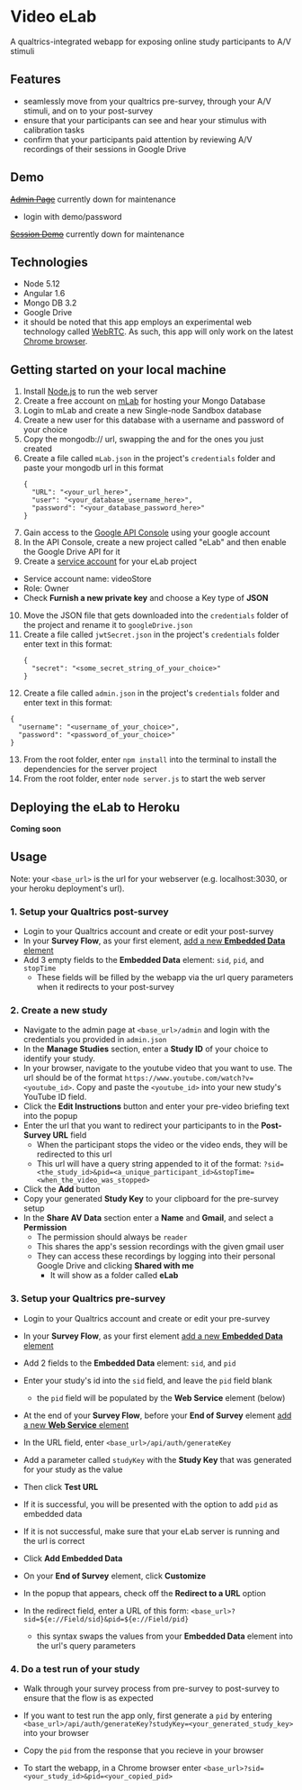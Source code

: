 # Video eLab  
A qualtrics-integrated webapp for exposing online study participants to A/V stimuli


## Features
- seamlessly move from your qualtrics pre-survey, through your A/V stimuli, and on to your post-survey
- ensure that your participants can see and hear your stimulus with calibration tasks
- confirm that your participants paid attention by reviewing A/V recordings of their sessions in Google Drive


## Demo
~~[Admin Page](https://sleepy-mountain-8012.herokuapp.com/admin)~~ currently down for maintenance
  - login with demo/password
  
~~[Session Demo](https://sleepy-mountain-8012.herokuapp.com/run/test)~~ currently down for maintenance


## Technologies
- Node 5.12
- Angular 1.6
- Mongo DB 3.2
- Google Drive
- it should be noted that this app employs an experimental web technology called [WebRTC](https://developer.mozilla.org/en-US/docs/Web/API/WebRTC_API). As such, this app will only work on the latest [Chrome browser](https://www.google.ca/chrome/browser/desktop/index.html). 


## Getting started on your local machine

1. Install [Node.js](https://nodejs.org/en/download/) to run the web server
2. Create a free account on [mLab](https://mlab.com/signup/) for hosting your Mongo Database
3. Login to mLab and create a new Single-node Sandbox database
4. Create a new user for this database with a username and password of your choice
5. Copy the mongodb:// url, swapping the <dbuser> and <dbpassword> for the ones you just created
6. Create a file called `mLab.json` in the project's `credentials` folder and paste your mongodb url in this format  
    ```
    {  
      "URL": "<your_url_here>",  
      "user": "<your_database_username_here>",  
      "password": "<your_database_password_here>"  
    }  
    ```
7. Gain access to the [Google API Console](https://console.developers.google.com) using your google account
8. In the API Console, create a new project called "eLab" and then enable the Google Drive API for it
9. Create a [service account](https://console.developers.google.com/permissions/serviceaccounts) for your eLab project
  - Service account name: videoStore
  - Role: Owner
  - Check **Furnish a new private key** and choose a Key type of **JSON**
10. Move the JSON file that gets downloaded into the `credentials` folder of the project and rename it to `googleDrive.json`
11. Create a file called `jwtSecret.json` in the project's `credentials` folder enter text in this format:
    ```
    {  
      "secret": "<some_secret_string_of_your_choice>"  
    }  
    ```
12. Create a file called `admin.json` in the project's `credentials` folder and enter text in this format:
  ```
  {  
    "username": "<username_of_your_choice>",  
    "password": "<password_of_your_choice>"  
  }  
  ```
13. From the root folder, enter `npm install` into the terminal to install the dependencies for the server project
14. From the root folder, enter `node server.js` to start the web server


## Deploying the eLab to Heroku

**Coming soon**


## Usage

Note: your `<base_url>` is the url for your webserver (e.g. localhost:3030, or your heroku deployment's url).

### 1. Setup your Qualtrics post-survey

  - Login to your Qualtrics account and create or edit your post-survey
  - In your **Survey Flow**, as your first element, [add a new **Embedded Data** element](https://www.qualtrics.com/support/survey-platform/survey-module/survey-flow/standard-elements/embedded-data/)
  - Add 3 empty fields to the **Embedded Data** element: `sid`, `pid`, and `stopTime`
    - These fields will be filled by the webapp via the url query parameters when it redirects to your post-survey

### 2. Create a new study

  - Navigate to the admin page at `<base_url>/admin` and login with the credentials you provided in `admin.json`
  - In the **Manage Studies** section, enter a **Study ID** of your choice to identify your study.
  - In your browser, navigate to the youtube video that you want to use. 
  The url should be of the format `https://www.youtube.com/watch?v=<youtube_id>`. 
  Copy and paste the `<youtube_id>` into your new study's YouTube ID field.
  - Click the **Edit Instructions** button and enter your pre-video briefing text into the popup
  - Enter the url that you want to redirect your participants to in the **Post-Survey URL** field
    - When the participant stops the video or the video ends, they will be redirected to this url
    - This url will have a query string appended to it of the format: 
  `?sid=<the_study_id>&pid=<a_unique_participant_id>&stopTime=<when_the_video_was_stopped>`
  - Click the **Add** button
  - Copy your generated **Study Key** to your clipboard for the pre-survey setup
  - In the **Share AV Data** section enter a **Name** and **Gmail**, and select a **Permission**
    - The permission should always be `reader`
    - This shares the app's session recordings with the given gmail user
    - They can access these recordings by logging into their personal Google Drive and clicking **Shared with me**
      - It will show as a folder called **eLab**
  
### 3. Setup your Qualtrics pre-survey

  - Login to your Qualtrics account and create or edit your pre-survey
  
  - In your **Survey Flow**, as your first element [add a new **Embedded Data** element](https://www.qualtrics.com/support/survey-platform/survey-module/survey-flow/standard-elements/embedded-data/)
  - Add 2 fields to the **Embedded Data** element: `sid`, and `pid`
  - Enter your study's id into the `sid` field, and leave the `pid` field blank
    - the `pid` field will be populated by the **Web Service** element (below)
  
  - At the end of your **Survey Flow**, before your **End of Survey** element [add a new **Web Service** element](https://www.qualtrics.com/support/survey-platform/survey-module/survey-flow/advanced-elements/web-service/)
  - In the URL field, enter `<base_url>/api/auth/generateKey`
  - Add a parameter called `studyKey` with the **Study Key** that was generated for your study as the value
  - Then click **Test URL**
  - If it is successful, you will be presented with the option to add `pid` as embedded data
  - If it is not successful, make sure that your eLab server is running and the url is correct
  - Click **Add Embedded Data**
  
  - On your **End of Survey** element, click **Customize**
  - In the popup that appears, check off the **Redirect to a URL** option
  - In the redirect field, enter a URL of this form: `<base_url>?sid=${e://Field/sid}&pid=${e://Field/pid}`
    - this syntax swaps the values from your **Embedded Data** element into the url's query parameters

### 4. Do a test run of your study

  - Walk through your survey process from pre-survey to post-survey to ensure that the flow is as expected
  
  - If you want to test run the app only, first generate a `pid` by entering `<base_url>/api/auth/generateKey?studyKey=<your_generated_study_key>` into your browser
  - Copy the `pid` from the response that you recieve in your browser
  - To start the webapp, in a Chrome browser enter `<base_url>?sid=<your_study_id>&pid=<your_copied_pid>`

